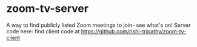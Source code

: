 # zoom-tv-server
A way to find publicly listed Zoom meetings to join- see what's on!
Server code here: find client code at https://github.com/rishi-tripathy/zoom-tv-client
